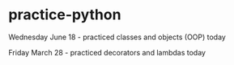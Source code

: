 # practice-python

Wednesday June 18 - practiced classes and objects (OOP) today

Friday March 28 - practiced decorators and lambdas today
